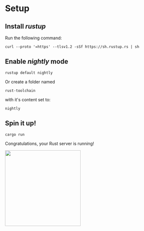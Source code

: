 # Setup

## Install ***rustup***

Run the following command:
```
curl --proto '=https' --tlsv1.2 -sSf https://sh.rustup.rs | sh
```

## Enable ***nightly*** mode
```
rustup default nightly
```

Or create a folder named
```
rust-toolchain
```
with it's content set to:
```
nightly
```

## Spin it up!

```
cargo run
```

Congratulations, your Rust server is running!

<img src="https://i.ytimg.com/vi/J593E2VYvYQ/sddefault.jpg" width="250"></img>